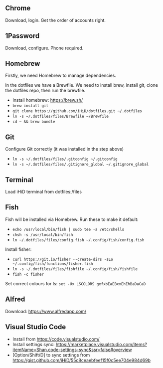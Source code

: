 ## Chrome

Download, login. Get the order of accounts right.

## 1Password

Download, configure. Phone required.

## Homebrew

Firstly, we need Homebrew to manage dependencies. 

In the dotfiles we have a Brewfile. We need to install brew, install git, clone the dotfiles repo, then run the brewfile.

- Install homebrew: https://brew.sh/
- `brew install git`
- `git clone https://github.com/iHiD/dotfiles.git ~/.dotfiles`
- `ln -s ~/.dotfiles/files/Brewfile ~/Brewfile`
-  `cd ~ && brew bundle`

## Git

Configure Git correctly (it was installed in the step above)

- `ln -s ~/.dotfiles/files/.gitconfig ~/.gitconfig`
- `ln -s ~/.dotfiles/files/.gitignore_global ~/.gitignore_global`

## Terminal

Load iHiD terminal from dotfiles:/files

## Fish

Fish will be installed via Homebrew. Run these to make it default:
- `echo /usr/local/bin/fish | sudo tee -a /etc/shells `
- `chsh -s /usr/local/bin/fish`
- `ln ~/.dotfiles/files/config.fish ~/.config/fish/config.fish`

Install fisher:
- `curl https://git.io/fisher --create-dirs -sLo ~/.config/fish/functions/fisher.fish`
- `ln -s ~/.dotfiles/files/fishfile ~/.config/fish/fishfile`
- `fish -c fisher`

Set correct colours for ls:
`set -Ux LSCOLORS gxfxbEaEBxxEhEhBaDaCaD`

## Alfred

Download: https://www.alfredapp.com/

## Visual Studio Code

- Install from https://code.visualstudio.com/
- Install settings sync: https://marketplace.visualstudio.com/items?itemName=Shan.code-settings-sync&ssr=false#overview
- [Option/Shift/D] to sync settings from https://gist.github.com/iHiD/55c8ceaebfeef15f0c5ee704e984d69b
